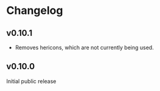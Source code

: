# Changelog

## v0.10.1

* Removes hericons, which are not currently being used.

## v0.10.0

Initial public release